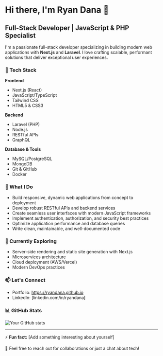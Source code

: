 # Hi there, I'm Ryan Dana 👋

## Full-Stack Developer | JavaScript & PHP Specialist

I'm a passionate full-stack developer specializing in building modern web applications with **Next.js** and **Laravel**. I love crafting scalable, performant solutions that deliver exceptional user experiences.

### 🚀 Tech Stack

**Frontend**
- Next.js (React)
- JavaScript/TypeScript
- Tailwind CSS
- HTML5 & CSS3

**Backend**
- Laravel (PHP)
- Node.js
- RESTful APIs
- GraphQL

**Database & Tools**
- MySQL/PostgreSQL
- MongoDB
- Git & GitHub
- Docker

### 💼 What I Do

- Build responsive, dynamic web applications from concept to deployment
- Develop robust RESTful APIs and backend services
- Create seamless user interfaces with modern JavaScript frameworks
- Implement authentication, authorization, and security best practices
- Optimize application performance and database queries
- Write clean, maintainable, and well-documented code

### 🌱 Currently Exploring

- Server-side rendering and static site generation with Next.js
- Microservices architecture
- Cloud deployment (AWS/Vercel)
- Modern DevOps practices

### 📫 Let's Connect

- Portfolio: https://ryandana.github.io
- LinkedIn: [linkedin.com/in/ryandana]

### 📊 GitHub Stats

![Your GitHub stats](https://github-readme-stats.vercel.app/api?username=ryandana&show_icons=true&theme=dark)

---

⚡ **Fun fact:** [Add something interesting about yourself]

💬 Feel free to reach out for collaborations or just a chat about tech!
